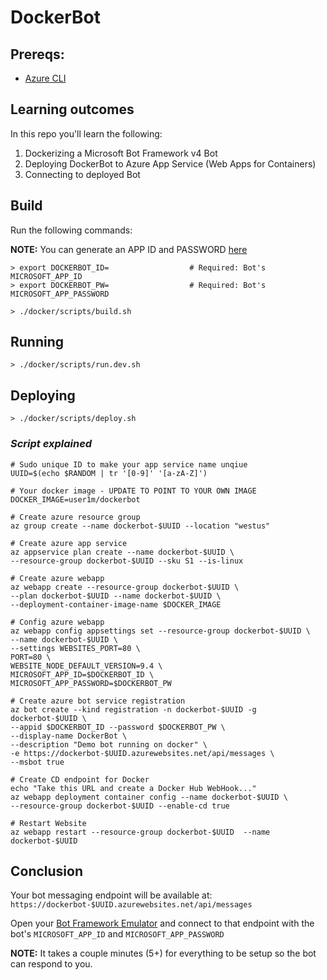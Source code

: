 # DockerBot

## Prereqs:

* [Azure CLI](https://docs.microsoft.com/en-us/cli/azure/install-azure-cli?view=azure-cli-latest)


## Learning outcomes

In this repo you'll learn the following:

1. Dockerizing a Microsoft Bot Framework v4 Bot
2. Deploying DockerBot to Azure App Service (Web Apps for Containers)
3. Connecting to deployed Bot


## Build

Run the following commands:

**NOTE:** You can generate an APP ID and PASSWORD [here](http://apps.dev.microsoft.com/)


```
> export DOCKERBOT_ID=					# Required: Bot's MICROSOFT_APP_ID
> export DOCKERBOT_PW=  				# Required: Bot's MICROSOFT_APP_PASSWORD
```

```
> ./docker/scripts/build.sh
```

## Running

```
> ./docker/scripts/run.dev.sh
```


## Deploying

```
> ./docker/scripts/deploy.sh
```

### _Script explained_

```
# Sudo unique ID to make your app service name unqiue
UUID=$(echo $RANDOM | tr '[0-9]' '[a-zA-Z]')
```
```
# Your docker image - UPDATE TO POINT TO YOUR OWN IMAGE
DOCKER_IMAGE=user1m/dockerbot
```

```
# Create azure resource group
az group create --name dockerbot-$UUID --location "westus"
```
```
# Create azure app service
az appservice plan create --name dockerbot-$UUID \
--resource-group dockerbot-$UUID --sku S1 --is-linux
```
```
# Create azure webapp
az webapp create --resource-group dockerbot-$UUID \
--plan dockerbot-$UUID --name dockerbot-$UUID \
--deployment-container-image-name $DOCKER_IMAGE
```
```
# Config azure webapp
az webapp config appsettings set --resource-group dockerbot-$UUID \
--name dockerbot-$UUID \
--settings WEBSITES_PORT=80 \
PORT=80 \
WEBSITE_NODE_DEFAULT_VERSION=9.4 \
MICROSOFT_APP_ID=$DOCKERBOT_ID \
MICROSOFT_APP_PASSWORD=$DOCKERBOT_PW
```
```
# Create azure bot service registration
az bot create --kind registration -n dockerbot-$UUID -g dockerbot-$UUID \
--appid $DOCKERBOT_ID --password $DOCKERBOT_PW \
--display-name DockerBot \
--description "Demo bot running on docker" \
-e https://dockerbot-$UUID.azurewebsites.net/api/messages \
--msbot true
```
```
# Create CD endpoint for Docker
echo "Take this URL and create a Docker Hub WebHook..."
az webapp deployment container config --name dockerbot-$UUID \
--resource-group dockerbot-$UUID --enable-cd true
```
```
# Restart Website
az webapp restart --resource-group dockerbot-$UUID  --name dockerbot-$UUID
```


## Conclusion

Your bot messaging endpoint will be available at: `https://dockerbot-$UUID.azurewebsites.net/api/messages`

Open your [Bot Framework Emulator](https://github.com/Microsoft/BotFramework-Emulator/releases) and connect to that endpoint with the bot's `MICROSOFT_APP_ID` and `MICROSOFT_APP_PASSWORD`

**NOTE:** It takes a couple minutes (5+) for everything to be setup so the bot can respond to you.
